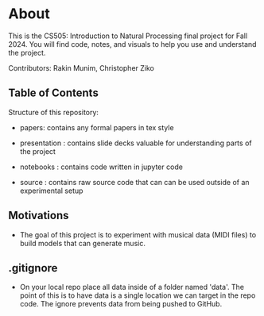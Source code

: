 # About
This is the CS505: Introduction to Natural Processing final project for Fall 2024. You will find code, notes, and visuals to help you use and understand the project. 

Contributors: Rakin Munim, Christopher Ziko

## Table of Contents 

Structure of this repository:
- papers: contains any formal papers in tex style 

- presentation : contains slide decks valuable for understanding parts of the project 

- notebooks : contains code written in jupyter code 

- source : contains raw source code that can can be used outside of an experimental setup

## Motivations 
- The goal of this project is to experiment with musical data (MIDI files) to build models that can generate music.

## .gitignore 
- On your local repo place all data inside of a folder named 'data'. The point of 
this is to have data is a single location we can target in the repo code. The ignore
prevents data from being pushed to GitHub.

